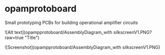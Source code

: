 # opamprotoboard
Small prototyping PCBs for building operational amplifier circuits


![Alt text](opampprotoboard/AssemblyDiagram_with silkscreenV1.PNG?raw=true "Title")

![Screenshot](opampprotoboard/AssemblyDiagram_with silkscreenV1.PNG)
